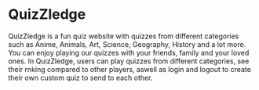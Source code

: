 #  QuizZledge

QuizZledge is a fun quiz website with quizzes from different categories such as Anime, Animals, Art, Science, Geography, History and a lot more.
You can enjoy playing our quizzes with your friends, family and your loved ones.
In QuizZledge, users can play quizzes from different categories, see their rnking compared to other players, aswell as login and logout to create their own custom quiz to send to each other.

